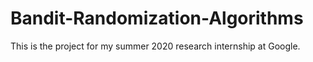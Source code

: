 # Bandit-Randomization-Algorithms
This is the project for my summer 2020 research internship at Google.
